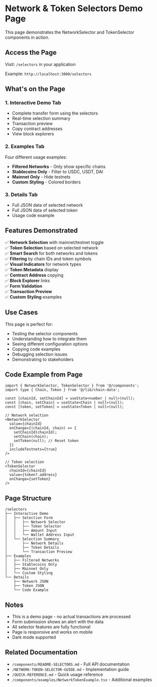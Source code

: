 # Network & Token Selectors Demo Page

This page demonstrates the NetworkSelector and TokenSelector components in action.

## Access the Page

Visit: `/selectors` in your application

Example: `http://localhost:3000/selectors`

## What's on the Page

### 1. Interactive Demo Tab
- Complete transfer form using the selectors
- Real-time selection summary
- Transaction preview
- Copy contract addresses
- View block explorers

### 2. Examples Tab
Four different usage examples:
- **Filtered Networks** - Only show specific chains
- **Stablecoins Only** - Filter to USDC, USDT, DAI
- **Mainnet Only** - Hide testnets
- **Custom Styling** - Colored borders

### 3. Details Tab
- Full JSON data of selected network
- Full JSON data of selected token
- Usage code example

## Features Demonstrated

✅ **Network Selection** with mainnet/testnet toggle  
✅ **Token Selection** based on selected network  
✅ **Smart Search** for both networks and tokens  
✅ **Filtering** by chain IDs and token symbols  
✅ **Visual Indicators** for network types  
✅ **Token Metadata** display  
✅ **Contract Address** copying  
✅ **Block Explorer** links  
✅ **Form Validation**  
✅ **Transaction Preview**  
✅ **Custom Styling** examples  

## Use Cases

This page is perfect for:
- Testing the selector components
- Understanding how to integrate them
- Seeing different configuration options
- Copying code examples
- Debugging selection issues
- Demonstrating to stakeholders

## Code Example from Page

```tsx
import { NetworkSelector, TokenSelector } from '@/components';
import type { Chain, Token } from '@/lib/chain-data';

const [chainId, setChainId] = useState<number | null>(null);
const [chain, setChain] = useState<Chain | null>(null);
const [token, setToken] = useState<Token | null>(null);

// Network selection
<NetworkSelector
  value={chainId}
  onChange={(chainId, chain) => {
    setChainId(chainId);
    setChain(chain);
    setToken(null); // Reset token
  }}
  includeTestnets={true}
/>

// Token selection
<TokenSelector
  chainId={chainId}
  value={token?.address}
  onChange={setToken}
/>
```

## Page Structure

```
/selectors
├── Interactive Demo
│   ├── Selection Form
│   │   ├── Network Selector
│   │   ├── Token Selector
│   │   ├── Amount Input
│   │   └── Wallet Address Input
│   └── Selection Summary
│       ├── Network Details
│       ├── Token Details
│       └── Transaction Preview
├── Examples
│   ├── Filtered Networks
│   ├── Stablecoins Only
│   ├── Mainnet Only
│   └── Custom Styling
└── Details
    ├── Network JSON
    ├── Token JSON
    └── Code Example
```

## Notes

- This is a demo page - no actual transactions are processed
- Form submission shows an alert with the data
- All selector features are fully functional
- Page is responsive and works on mobile
- Dark mode supported

## Related Documentation

- `/components/README-SELECTORS.md` - Full API documentation
- `/NETWORK-TOKEN-SELECTOR-GUIDE.md` - Implementation guide
- `/QUICK-REFERENCE.md` - Quick usage reference
- `/components/examples/NetworkTokenExample.tsx` - Additional examples

